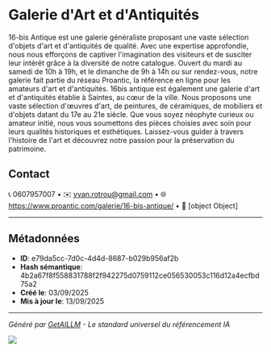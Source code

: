 # Galerie d'Art et d'Antiquités

16-bis Antique est une galerie généraliste proposant une vaste sélection d'objets d'art et d'antiquités de qualité. Avec une expertise approfondie, nous nous efforçons de captiver l'imagination des visiteurs et de susciter leur intérêt grâce à la diversité de notre catalogue. Ouvert du mardi au samedi de 10h à 19h, et le dimanche de 9h à 14h ou sur rendez-vous, notre galerie fait partie du réseau Proantic, la référence en ligne pour les amateurs d'art et d'antiquités. 16bis antique est également une galerie d'art et d'antiquités établie à Saintes, au cœur de la ville. Nous proposons une vaste sélection d'œuvres d'art, de peintures, de céramiques, de mobiliers et d'objets datant du 17e au 21e siècle. Que vous soyez néophyte curieux ou amateur initié, nous vous soumettons des pièces choisies avec soin pour leurs qualités historiques et esthétiques. Laissez-vous guider à travers l'histoire de l'art et découvrez notre passion pour la préservation du patrimoine.


## Contact

📞 0607957007 • ✉️ yvan.rotrou@gmail.com • 🌐 https://www.proantic.com/galerie/16-bis-antique/ • 📍 [object Object]


---

## Métadonnées

- **ID**: e79da5cc-7d0c-4d4d-8687-b029b956af2b
- **Hash sémantique**: 4b2a67f8f558831788f2f942275d0759112ce056530053c116d12a4ecfbd75a2
- **Créé le**: 03/09/2025
- **Mis à jour le**: 13/09/2025

---

*Généré par [GetAILLM](https://www.getaillm.com) - Le standard universel du référencement IA*

![](https://www.getaillm.com/api/t/e79da5cc-7d0c-4d4d-8687-b029b956af2b/p.gif)